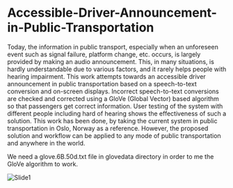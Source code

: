 # Accessible-Driver-Announcement-in-Public-Transportation
Today, the information in public transport, especially when an unforeseen event such as signal failure, platform change, etc. occurs, is largely provided by making an audio announcement. This, in many situations, is hardly understandable due to various factors, and it rarely helps people with hearing impairment. This work attempts towards an accessible driver announcement in public transportation based on a speech-to-text conversion and on-screen displays. Incorrect speech-to-text conversions are checked and corrected using a GloVe (Global Vector) based algorithm so that passengers get correct information. User testing of the system with different people including hard of hearing shows the effectiveness of such a solution. This work has been done, by taking the current system in public transportation in Oslo, Norway as a reference. However, the proposed solution and workflow can be applied to any mode of public transportation and anywhere in the world.

We need a glove.6B.50d.txt file in glovedata directory in order to me the GloVe algorithm to work.

![Slide1](https://user-images.githubusercontent.com/44452792/115752204-2d959180-a39a-11eb-80b6-c41ee99373be.JPG)
